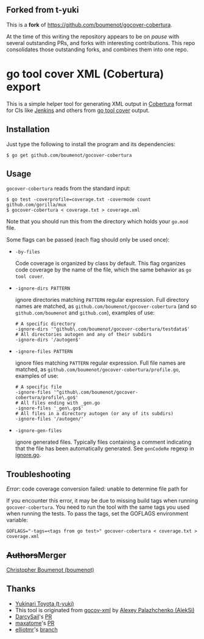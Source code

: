 ## Forked from t-yuki

This is a **fork** of https://github.com/boumenot/gocover-cobertura.

At the time of this writing the repository appears to be on *pause* with
several outstanding PRs, and forks with interesting contributions.  This
repo consolidates those outstanding forks, and combines them into one repo.

go tool cover XML (Cobertura) export
====================================

This is a simple helper tool for generating XML output in [Cobertura](http://cobertura.sourceforge.net/) format
for CIs like [Jenkins](https://wiki.jenkins-ci.org/display/JENKINS/Cobertura+Plugin) and others
from [go tool cover](https://code.google.com/p/go.tools/) output.

Installation
------------

Just type the following to install the program and its dependencies:

    $ go get github.com/boumenot/gocover-cobertura

Usage
-----

`gocover-cobertura` reads from the standard input:

    $ go test -coverprofile=coverage.txt -covermode count github.com/gorilla/mux
    $ gocover-cobertura < coverage.txt > coverage.xml
    
Note that you should run this from the directory which holds your `go.mod` file.

Some flags can be passed (each flag should only be used once):

- `-by-files`

  Code coverage is organized by class by default.  This flag organizes code
  coverage by the name of the file, which the same behavior as `go tool cover`.

- `-ignore-dirs PATTERN`

  ignore directories matching `PATTERN` regular expression. Full
  directory names are matched, as
  `github.com/boumenot/gocover-cobertura` (and so `github.com/boumenot`
  and `github.com`), examples of use:
  ```
  # A specific directory
  -ignore-dirs '^github\.com/boumenot/gocover-cobertura/testdata$'
  # All directories autogen and any of their subdirs
  -ignore-dirs '/autogen$'
  ```

- `-ignore-files PATTERN`

  ignore files matching `PATTERN` regular expression. Full file names
  are matched, as `github.com/boumenot/gocover-cobertura/profile.go`,
  examples of use:
  ```
  # A specific file
  -ignore-files '^github\.com/boumenot/gocover-cobertura/profile\.go$'
  # All files ending with _gen.go
  -ignore-files '_gen\.go$'
  # All files in a directory autogen (or any of its subdirs)
  -ignore-files '/autogen/'
  ```

- `-ignore-gen-files`

  ignore generated files. Typically files containing a comment
  indicating that the file has been automatically generated. See
  `genCodeRe` regexp in [ignore.go](ignore.go).

Troubleshooting
---------------

*Error*: code coverage conversion failed: unable to determine file path for <file>

If you encounter this error, it may be due to missing build tags when running `gocover-cobertura`. You need to run the tool with the same tags you used when running the tests.
To pass the tags, set the GOFLAGS environment variable:

    GOFLAGS="-tags=<tags from go test>" gocover-cobertura < coverage.txt > coverage.xml

~~Authors~~Merger
-------

[Christopher Boumenot (boumenot)](https://github.com/boumenot)

Thanks
------

 * [Yukinari Toyota (t-yuki)](https://github.com/t-yuki)
 * This tool is originated from [gocov-xml](https://github.com/AlekSi/gocov-xml) by [Alexey Palazhchenko (AlekSi)](https://github.com/AlekSi)
 * [DarcySail](https://github.com/DarcySail)'s [PR](https://github.com/t-yuki/gocover-cobertura/pull/22)
 * [maxatome](https://github.com/maxatome)'s [PR](https://github.com/t-yuki/gocover-cobertura/pull/19)
 * [elliotmr](https://github.com/elliotmr)'s [branch](https://github.com/elliotmr/gocover-cobertura)
